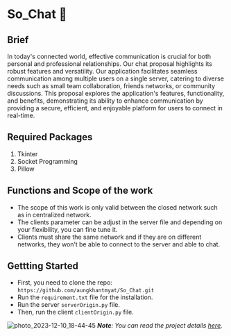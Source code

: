 # So_Chat :speech_balloon: 

## Brief
In today's connected world, effective communication is crucial for both personal and professional relationships. Our chat proposal highlights its robust features and versatility. Our application facilitates seamless communication among multiple users on a single server, catering to diverse needs such as small team collaboration, friends networks, or community discussions. This proposal explores the application's features, functionality, and benefits, demonstrating its ability to enhance communication by providing a secure, efficient, and enjoyable platform for users to connect in real-time.

## Required Packages

1. Tkinter
2. Socket Programming
3. Pillow

## Functions and Scope of the work
* The scope of this work is only valid between the closed network such as in centralized network.
* The clients parameter can be adjust in the server file and depending on your flexibility, you can fine tune it.
* Clients must share the same network and if they are on different networks, they won’t be able to connect to the server and able to chat.

## Gettting Started
* First, you need to clone the repo: `https://github.com/aungkhantmyat/So_Chat.git`
* Run the `requirement.txt` file for the installation.
* Run the server `serverOrigin.py` file.
* Then, run the client `clientOrigin.py` file.
  
![photo_2023-12-10_18-44-45](https://github.com/aungkhantmyat/So_Chat/assets/48421405/253186cf-aabc-4e0b-89c5-083316c50529)
_**Note**: You can read the project details [here](https://github.com/aungkhantmyat/So_Chat/blob/main/Distributed%20Programming%20Project%20Presentation.pdf)._
